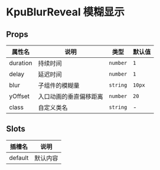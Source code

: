 # KpuBlurReveal 模糊显示

## Props

| 属性名   | 说明                   | 类型     | 默认值 |
| -------- | ---------------------- | -------- | ------ |
| duration | 持续时间               | `number` | `1`    |
| delay    | 延迟时间               | `number` | `1`    |
| blur     | 子组件的模糊量         | `string` | `10px` |
| yOffset  | 入口动画的垂直偏移距离 | `number` | `20`   |
| class    | 自定义类名             | `string` | -      |

## Slots

| 插槽名  | 说明     |
| ------- | -------- |
| default | 默认内容 |
